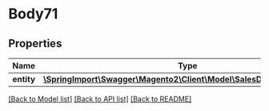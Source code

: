 # Body71

## Properties
Name | Type | Description | Notes
------------ | ------------- | ------------- | -------------
**entity** | [**\SpringImport\Swagger\Magento2\Client\Model\SalesDataOrderInterface**](SalesDataOrderInterface.md) |  | 

[[Back to Model list]](../README.md#documentation-for-models) [[Back to API list]](../README.md#documentation-for-api-endpoints) [[Back to README]](../README.md)


